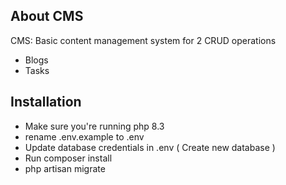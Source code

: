 ## About CMS

CMS: Basic content management system for 2 CRUD operations

- Blogs
- Tasks


## Installation

- Make sure you're running php 8.3
- rename .env.example to .env
- Update database credentials in .env ( Create new database )
- Run composer install
- php artisan migrate

